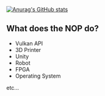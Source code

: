 [![Anurag's GitHub stats](https://github-readme-stats.vercel.app/api?username=NOPLAB)](https://github.com/anuraghazra/github-readme-stats)

## What does the NOP do?

- Vulkan API
- 3D Printer
- Unity
- Robot
- FPGA
- Operating System

etc...

<!---
NOPLAB/NOPLAB is a ✨ special ✨ repository because its `README.md` (this file) appears on your GitHub profile.
You can click the Preview link to take a look at your changes.
--->
